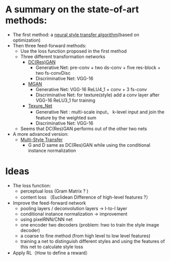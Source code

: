 # A summary on the state-of-art methods: 
* The first method: a [neural style transfer algorithm](../neural-net/A_Neural_Algorithm_of_Artistic_Style.md)(based on optimization)
* Then three feed-forward methods:
  * Use the loss function proposed in the first method
  * Three different transformation networks
    * [DC(Res)GAN](../neural-net/Perceptual_Losses_for_Style_Transfer_and_Super_Resolution.md)
      * Generative Net: pre-conv + two ds-conv + five res-block + two fs-convDisc
      * Discriminative Net: VGG-16
    * [MGAN]()
      * Generative Net: VGG-16 ReLU4_1 + conv + 3 fs-conv 
      * Discriminative Net: for texture(style)  add a conv layer after VGG-16 ReLU3_1 for training
    * [Texure_Net]()
      * Generative Net : multi-scale input， k-level input and join the feature by the weighted sum
      * Discriminative Net: VGG-16
  * Seems that DC(Res)GAN performs out of the other two nets
* A more advanced version: 
  * [Multi-Style Transfer]()
    * G and D same as DC(Res)GAN while using the conditional instance normalization
  
# Ideas
* The loss function: 
  * perceptual loss (Gram Matrix ? )
  * content loss （Euclidean Difference of high-level features ?）
* Improve the feed-forward network 
  * pooling layers / deconvolution layers -> I-to-I layer
  * conditional instance normalization -> improvement
  * using pixelRNN/CNN net 
  * one encoder two decoders (problem: hwo to train the style image decoder)
  * a coarse to fine method (from high level to low level features)
  * training a net to distinguish different styles and using the features of this net to calculate style loss 
* Apply RL（How to define a reward）
